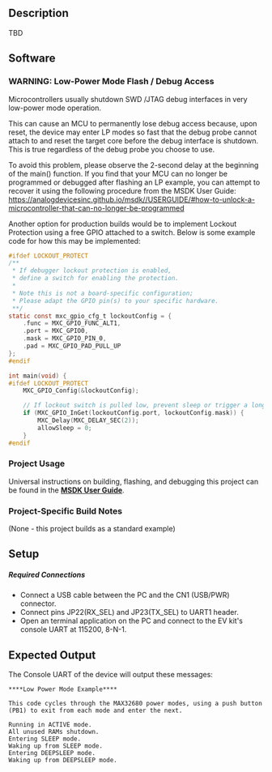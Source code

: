 ## Description

TBD<!--TBD-->


## Software

### WARNING: Low-Power Mode Flash / Debug Access

Microcontrollers usually shutdown SWD /JTAG debug interfaces in very low-power mode operation.

This can cause an MCU to permanently lose debug access because, upon reset, the device may enter LP modes so fast that the debug probe cannot attach to and reset the target core before the debug interface is shutdown. This is true regardless of the debug probe you choose to use.

To avoid this problem, please observe the 2-second delay at the beginning of the main() function. If you find that your MCU can no longer be programmed or debugged after flashing an LP example, you can attempt to recover it using the following procedure from the MSDK User Guide:
https://analogdevicesinc.github.io/msdk//USERGUIDE/#how-to-unlock-a-microcontroller-that-can-no-longer-be-programmed

Another option for production builds would be to implement Lockout Protection using a free GPIO attached to a switch. Below is some example code for how this may be implemented:

```C
#ifdef LOCKOUT_PROTECT
/**
 * If debugger lockout protection is enabled,
 * define a switch for enabling the protection.
 *
 * Note this is not a board-specific configuration;
 * Please adapt the GPIO pin(s) to your specific hardware.
 **/
static const mxc_gpio_cfg_t lockoutConfig = {
    .func = MXC_GPIO_FUNC_ALT1,
    .port = MXC_GPIO0,
    .mask = MXC_GPIO_PIN_0,
    .pad = MXC_GPIO_PAD_PULL_UP
};
#endif

int main(void) {
#ifdef LOCKOUT_PROTECT
    MXC_GPIO_Config(&lockoutConfig);

    // If lockout switch is pulled low, prevent sleep or trigger a long delay
    if (MXC_GPIO_InGet(lockoutConfig.port, lockoutConfig.mask)) {
        MXC_Delay(MXC_DELAY_SEC(2));
        allowSleep = 0;
    }
#endif
```

### Project Usage

Universal instructions on building, flashing, and debugging this project can be found in the **[MSDK User Guide](https://analogdevicesinc.github.io/msdk/USERGUIDE/)**.

### Project-Specific Build Notes

(None - this project builds as a standard example)

## Setup

##### Required Connections
-   Connect a USB cable between the PC and the CN1 (USB/PWR) connector.
-   Connect pins JP22(RX_SEL) and JP23(TX_SEL) to UART1 header.
-   Open an terminal application on the PC and connect to the EV kit's console UART at 115200, 8-N-1.

## Expected Output

The Console UART of the device will output these messages:

```
****Low Power Mode Example****

This code cycles through the MAX32680 power modes, using a push button (PB1) to exit from each mode and enter the next.

Running in ACTIVE mode.
All unused RAMs shutdown.
Entering SLEEP mode.
Waking up from SLEEP mode.
Entering DEEPSLEEP mode.
Waking up from DEEPSLEEP mode.

```
